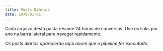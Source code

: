 ```yaml
---
title: Posts Diários
date: 1970-01-01
---
```


Cada arquivo desta pasta resume 24 horas de conversas.
Use os links por ano na barra lateral para navegar rapidamente.

<!-- posts:daily:start -->
*Os posts diários aparecerão aqui assim que o pipeline for executado.*
<!-- posts:daily:end -->
